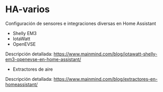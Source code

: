 # HA-varios

Configuración de sensores e integraciones diversas en Home Assistant
- Shelly EM3
- IotaWatt
- OpenEVSE

Descripción detallada: https://www.mainmind.com/blog/iotawatt-shelly-em3-openevse-en-home-assistant/

- Extractores de aire

Descripción detallada: https://www.mainmind.com/blog/extractores-en-homeassistant/
